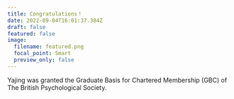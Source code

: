```yaml
---
title: Congratulations！
date: 2022-09-04T16:01:37.384Z
draft: false
featured: false
image:
  filename: featured.png
  focal_point: Smart
  preview_only: false
---
```

Yajing was granted the Graduate Basis for Chartered Membership (GBC) of The British Psychological Society.